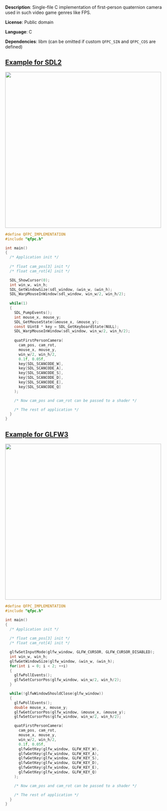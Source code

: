**Description**: Single-file C implementation of first-person quaternion camera used in such video game genres like FPS.

**License**: Public domain

**Language**: C

**Dependencies**: libm (can be omitted if custom `QFPC_SIN` and `QFPC_COS` are defined)

[Example for SDL2](https://github.com/procedural/quatFirstPersonCamera/tree/master/examples/sdl2_opengl3_example)
------------------

<img width="500px" src="http://i.imgur.com/nZD5kKI.gif" />

```c
#define QFPC_IMPLEMENTATION
#include "qfpc.h"

int main()
{
  /* Application init */
  
  /* float cam_pos[3] init */
  /* float cam_rot[4] init */

  SDL_ShowCursor(0);
  int win_w, win_h;
  SDL_GetWindowSize(sdl_window, &win_w, &win_h);
  SDL_WarpMouseInWindow(sdl_window, win_w/2, win_h/2);
  
  while(1)
  {
    SDL_PumpEvents();
    int mouse_x, mouse_y;
    SDL_GetMouseState(&mouse_x, &mouse_y);
    const Uint8 * key = SDL_GetKeyboardState(NULL);
    SDL_WarpMouseInWindow(sdl_window, win_w/2, win_h/2);
    
    quatFirstPersonCamera(
      cam_pos, cam_rot,
      mouse_x, mouse_y,
      win_w/2, win_h/2,
      0.1f, 0.05f,
      key[SDL_SCANCODE_W],
      key[SDL_SCANCODE_A],
      key[SDL_SCANCODE_S],
      key[SDL_SCANCODE_D],
      key[SDL_SCANCODE_E],
      key[SDL_SCANCODE_Q]
    );

    /* Now cam_pos and cam_rot can be passed to a shader */

    /* The rest of application */
  }
}
```

[Example for GLFW3](https://github.com/procedural/quatFirstPersonCamera/tree/master/examples/glfw3_opengl3_example)
-------------------

<img width="500px" src="http://i.imgur.com/tQ0KafS.gif" />

```c
#define QFPC_IMPLEMENTATION
#include "qfpc.h"

int main()
{
  /* Application init */
  
  /* float cam_pos[3] init */
  /* float cam_rot[4] init */

  glfwSetInputMode(glfw_window, GLFW_CURSOR, GLFW_CURSOR_DISABLED);
  int win_w, win_h;
  glfwGetWindowSize(glfw_window, &win_w, &win_h);
  for(int i = 0; i < 2; ++i)
  {
    glfwPollEvents();
    glfwSetCursorPos(glfw_window, win_w/2, win_h/2);
  }

  while(!glfwWindowShouldClose(glfw_window))
  {
    glfwPollEvents();
    double mouse_x, mouse_y;
    glfwGetCursorPos(glfw_window, &mouse_x, &mouse_y);
    glfwSetCursorPos(glfw_window, win_w/2, win_h/2);

    quatFirstPersonCamera(
      cam_pos, cam_rot,
      mouse_x, mouse_y,
      win_w/2, win_h/2,
      0.1f, 0.05f,
      glfwGetKey(glfw_window, GLFW_KEY_W),
      glfwGetKey(glfw_window, GLFW_KEY_A),
      glfwGetKey(glfw_window, GLFW_KEY_S),
      glfwGetKey(glfw_window, GLFW_KEY_D),
      glfwGetKey(glfw_window, GLFW_KEY_E),
      glfwGetKey(glfw_window, GLFW_KEY_Q)
    );

    /* Now cam_pos and cam_rot can be passed to a shader */

    /* The rest of application */
  }
}
```
